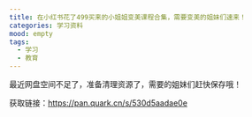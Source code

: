 ```yaml
---
title: 在小红书花了499买来的小姐姐变美课程合集，需要变美的姐妹们速来！
categories: 学习资料
mood: empty
tags:
  - 学习
  - 教育
---
```


最近网盘空间不足了，准备清理资源了，需要的姐妹们赶快保存哦！

获取链接：https://pan.quark.cn/s/530d5aadae0e





